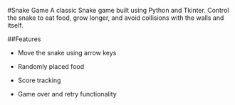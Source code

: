 #Snake Game
A classic Snake game built using Python and Tkinter. Control the snake to eat food, grow longer, and avoid collisions with the walls and itself.

##Features
- Move the snake using arrow keys

- Randomly placed food

- Score tracking

- Game over and retry functionality
